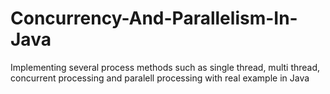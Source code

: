 # Concurrency-And-Parallelism-In-Java
Implementing several process methods such as single thread, multi thread, concurrent processing and paralell processing with real example in Java
